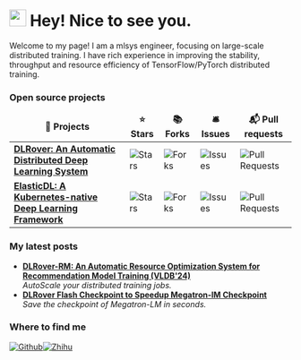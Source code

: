 <h1><img src="https://emojis.slackmojis.com/emojis/images/1531849430/4246/blob-sunglasses.gif?1531849430" width="30"/> Hey! Nice to see you.</h1>

Welcome to my page! I am a mlsys engineer, focusing on large-scale
distributed training. I have rich experience in improving the stability, throughput
and resource efficiency of TensorFlow/PyTorch distributed training.


<h3>Open source projects</h3>
<table>
  <thead align="center">
    <tr>
      <td><b>🎁 Projects</b></td>
      <td><b>⭐ Stars</b></td>
      <td><b>📚 Forks</b></td>
      <td><b>🛎 Issues</b></td>
      <td><b>📬 Pull requests</b></td>
    </tr>
  </thead>
  <tbody>
    <tr>
      <td><a href="https://github.com/intelligent-machine-learning/dlrover"><b>DLRover: An Automatic Distributed Deep Learning System</b></a></td>
      <td><img alt="Stars" src="https://img.shields.io/github/stars/intelligent-machine-learning/dlrover?style=flat-square&labelColor=343b41"/></td>
      <td><img alt="Forks" src="https://img.shields.io/github/forks/intelligent-machine-learning/dlrover?style=flat-square&labelColor=343b41"/></td>
      <td><img alt="Issues" src="https://img.shields.io/github/issues/intelligent-machine-learning/dlrover?style=flat-square&labelColor=343b41"/></td>
      <td><img alt="Pull Requests" src="https://img.shields.io/github/issues-pr/intelligent-machine-learning/dlrover?style=flat-square&labelColor=343b41"/></td>
    </tr>
	  <tr>
      <td><a href="https://github.com/https://github.com/sql-machine-learning/elasticdl"><b>ElasticDL: A Kubernetes-native Deep Learning Framework</b></a></td>
      <td><img alt="Stars" src="https://img.shields.io/github/stars/sql-machine-learning/elasticdl?style=flat-square&labelColor=343b41"/></td>
      <td><img alt="Forks" src="https://img.shields.io/github/forks/sql-machine-learning/elasticdl?style=flat-square&labelColor=343b41"/></td>
      <td><img alt="Issues" src="https://img.shields.io/github/issues/sql-machine-learning/elasticdl?style=flat-square&labelColor=343b41"/></td>
      <td><img alt="Pull Requests" src="https://img.shields.io/github/issues-pr/sql-machine-learning/elasticdl?style=flat-square&labelColor=343b41"/></td>
    </tr>
  </tbody>
</table>

<h3>My latest posts</h3>
<ul>
<li><a href="https://arxiv.org/pdf/2304.01468v2"><b>DLRover-RM: An Automatic Resource Optimization System for Recommendation Model Training (VLDB'24)</b></a><br/><i>AutoScale your distributed training jobs.</i></li>
<li><a href="https://zhuanlan.zhihu.com/p/684241366"><b>DLRover Flash Checkpoint to Speedup Megatron-lM Checkpoint</b></a><br/><i>Save the checkpoint of Megatron-LM in seconds.</i></li>
</ul>

<h3>Where to find me</h3>
<p><a href="https://github.com/workingloong" target="_blank"><img alt="Github" src="https://img.shields.io/badge/GitHub-%2312100E.svg?&style=for-the-badge&logo=Github&logoColor=white" /></a><a href="https://www.zhihu.com/people/workingloong-94" target="_blank"><img alt="Zhihu" src="https://img.shields.io/badge/%E7%9F%A5%E4%B9%8E-8A2BE3" /></a>
</p>

